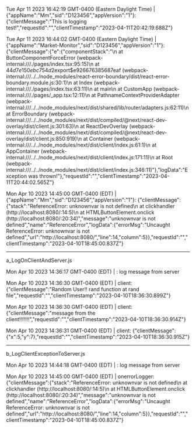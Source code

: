 
Tue Apr 11 2023 16:42:19 GMT-0400 (Eastern Daylight Time) | {"appName":"Mm","sid":"D123456","appVersion":"1"}: {"clientMessage":"This is logging test!","requestId":"","clientTimestamp":"2023-04-11T20:42:19.688Z"}

Tue Apr 11 2023 16:44:02 GMT-0400 (Eastern Daylight Time) | {"appName":"Market-Monitor","sid":"D123456","appVersion":"1"}: {"clientMessage":{"e":{"componentStack":"\n    at ButtonComponentForceError (webpack-internal:///./pages/index.tsx:95:15)\n    at $44d7e150ebc754d2$export$e926676385687eaf (webpack-internal:///../../node_modules/react-error-boundary/dist/react-error-boundary.module.js:30:1)\n    at Index (webpack-internal:///./pages/index.tsx:63:11)\n    at main\n    at CustomApp (webpack-internal:///./pages/_app.tsx:12:11)\n    at PathnameContextProviderAdapter (webpack-internal:///../../node_modules/next/dist/shared/lib/router/adapters.js:62:11)\n    at ErrorBoundary (webpack-internal:///../../node_modules/next/dist/compiled/@next/react-dev-overlay/dist/client.js:301:63)\n    at ReactDevOverlay (webpack-internal:///../../node_modules/next/dist/compiled/@next/react-dev-overlay/dist/client.js:850:919)\n    at Container (webpack-internal:///../../node_modules/next/dist/client/index.js:61:1)\n    at AppContainer (webpack-internal:///../../node_modules/next/dist/client/index.js:171:11)\n    at Root (webpack-internal:///../../node_modules/next/dist/client/index.js:346:11)"},"logData":"Exception was thrown!"},"requestId":"","clientTimestamp":"2023-04-11T20:44:02.565Z"}

Mon Apr 10 2023 14:45:00 GMT-0400 (EDT) | {"appName":"Mm","sid":"D123456","appVersion":"1"}: {"clientMessage":{"stack":"ReferenceError: unknownvar is not defined\n    at clickhandler (http://localhost:8080/:14:5)\n    at HTMLButtonElement.onclick (http://localhost:8080/:20:34)","message":"unknownvar is not defined","name":"ReferenceError","logData":{"errorMsg":"Uncaught ReferenceError: unknownvar is not defined","url":"http://localhost:8080/","line":14,"column":5}},"requestId":"","clientTimestamp":"2023-04-10T18:45:00.837Z"}

********************************

a_LogOnClientAndServer.js 

Mon Apr 10 2023 14:36:17 GMT-0400 (EDT) | : log message from server

Mon Apr 10 2023 14:36:30 GMT-0400 (EDT) | client: {"clientMessage":"Random User!! rand function at rand file","requestId":"","clientTimestamp":"2023-04-10T18:36:30.899Z"}

Mon Apr 10 2023 14:36:30 GMT-0400 (EDT) | client: {"clientMessage":"message from the client!!!!!!!","requestId":"","clientTimestamp":"2023-04-10T18:36:30.914Z"}

Mon Apr 10 2023 14:36:31 GMT-0400 (EDT) | client: {"clientMessage":{"x":5,"y":7},"requestId":"","clientTimestamp":"2023-04-10T18:36:30.915Z"}


******************************

b_LogClientExceptionToServer.js 

Mon Apr 10 2023 14:44:18 GMT-0400 (EDT) | : log message from server

Mon Apr 10 2023 14:45:00 GMT-0400 (EDT) | onerrorLogger: {"clientMessage":{"stack":"ReferenceError: unknownvar is not defined\n    at clickhandler (http://localhost:8080/:14:5)\n    at HTMLButtonElement.onclick (http://localhost:8080/:20:34)","message":"unknownvar is not defined","name":"ReferenceError","logData":{"errorMsg":"Uncaught ReferenceError: unknownvar is not defined","url":"http://localhost:8080/","line":14,"column":5}},"requestId":"","clientTimestamp":"2023-04-10T18:45:00.837Z"}
